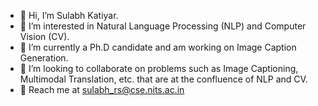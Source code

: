 - 👋 Hi, I’m Sulabh Katiyar.
- 👀 I’m interested in Natural Language Processing (NLP) and Computer Vision (CV).
- 🌱 I’m currently a Ph.D candidate and am working on Image Caption Generation. 
- 💞️ I’m looking to collaborate on problems such as Image Captioning, Multimodal Translation, etc. that are at the confluence of NLP and CV.
- :email: Reach me at sulabh_rs@cse.nits.ac.in

<!---
sulabhkatiyar/sulabhkatiyar is a ✨ special ✨ repository because its `README.md` (this file) appears on your GitHub profile.
You can click the Preview link to take a look at your changes.
--->
